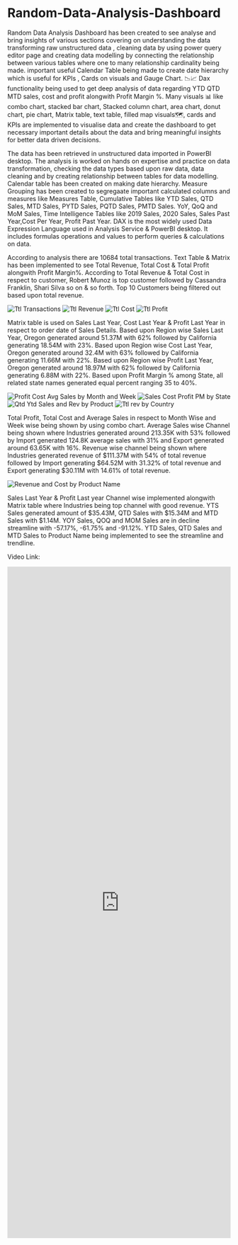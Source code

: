 # Random-Data-Analysis-Dashboard

Random Data Analysis Dashboard has been created to see analyse and bring insights of various sections covering on understanding the data transforming raw unstructured data , cleaning data by using power query editor page and creating data modelling by connecting the relationship between various tables where one to many relationship cardinality being made. important useful Calendar Table being made to create date hierarchy which is useful for KPIs , Cards on visuals and Gauge Chart. 📉📈 Dax functionality being used to get deep analysis of data regarding YTD QTD MTD sales, cost and profit alongwith Profit Margin %. Many visuals 📊 like combo chart, stacked bar chart, Stacked column chart, area chart, donut chart, pie chart, Matrix table, text table, filled map visuals🗺️, cards and KPIs are implemented to visualise data and create the dashboard to get necessary important details about the data and bring meaningful insights for better data driven decisions.

The data has been retrieved in unstructured data imported in PowerBI desktop. The analysis is worked on hands on expertise and practice on data transformation, checking the data types based upon raw data, data cleaning and by creating relationship between tables for data modelling. Calendar table has been created on making date hierarchy. Measure Grouping has been created to segregaate important calculated columns and measures like Measures Table, Cumulative Tables like YTD Sales, QTD Sales, MTD Sales, PYTD Sales, PQTD Sales, PMTD Sales. YoY, QoQ and MoM Sales, Time Intelligence Tables like 2019 Sales, 2020 Sales, Sales Past Year,Cost Per Year, Profit Past Year. DAX is the most widely used Data Expression Language used in Analysis Service & PowerBI desktop. It includes formulas operations and values to perform queries & calculations on data.

According to analysis there are 10684 total transactions. Text Table & Matrix has been implemented to see Total Revenue, Total Cost & Total Profit alongwith Profit Margin%. According to Total Revenue & Total Cost in respect to customer, Robert Munoz is top customer followed by Cassandra Franklin, Shari Silva so on & so forth. Top 10 Customers being filtered out based upon total revenue.

![Ttl Transactions](https://github.com/Rishi-Kalpa/ECommerce-Sales-Analysis-Dashboard/assets/98646729/a832d6a7-c346-4bac-8d73-a2e64a79e5d9)   ![Ttl Revenue](https://github.com/Rishi-Kalpa/ECommerce-Sales-Analysis-Dashboard/assets/98646729/99dbe32a-dccb-4ed8-81a5-43d134b70498)   ![Ttl Cost](https://github.com/Rishi-Kalpa/ECommerce-Sales-Analysis-Dashboard/assets/98646729/e315b75f-7700-45ac-b959-08c650be3d1c)   ![Ttl Profit](https://github.com/Rishi-Kalpa/ECommerce-Sales-Analysis-Dashboard/assets/98646729/ec1f2d7c-d8ee-40cf-8c42-f4948fe0020c)  

Matrix table is used on Sales Last Year, Cost Last Year & Profit Last Year in respect to order date of Sales Details. Based upon Region wise Sales Last Year, Oregon generated around 51.37M with 62% followed by California generating 18.54M with 23%. Based upon Region wise Cost Last Year, Oregon generated around 32.4M with 63% followed by California generating 11.66M with 22%. Based upon Region wise Profit Last Year, Oregon generated around 18.97M with 62% followed by California generating 6.88M with 22%. Based upon Profit Margin % among State, all related state names generated equal percent ranging 35 to 40%.

![Profit Cost Avg Sales by Month and Week](https://github.com/Rishi-Kalpa/ECommerce-Sales-Analysis-Dashboard/assets/98646729/ac15a1ed-0cc1-40cf-8ffb-67300de16de9)   ![Sales Cost Profit PM by State](https://github.com/Rishi-Kalpa/ECommerce-Sales-Analysis-Dashboard/assets/98646729/04d5ddda-81c2-4056-b03b-c26a4db2cfc4)   ![Qtd Ytd Sales and Rev by Product](https://github.com/Rishi-Kalpa/ECommerce-Sales-Analysis-Dashboard/assets/98646729/cf0e07aa-d1be-486b-9b27-abd0378fe8a0)   ![Ttl rev by Country](https://github.com/Rishi-Kalpa/ECommerce-Sales-Analysis-Dashboard/assets/98646729/8500491b-6c7d-4d31-a8f5-8b24d23945f3)


Total Profit, Total Cost and Average Sales in respect to Month Wise and Week wise being shown by using combo chart. Average Sales wise Channel being shown where Industries generated around 213.35K with 53% followed by Import generated 124.8K average sales with 31% and Export generated around 63.65K with 16%. Revenue wise channel being shown where Industries generated revenue of $111.37M with 54% of total revenue followed by Import generating $64.52M with 31.32% of total revenue and Export generating $30.11M with 14.61% of total revenue.

![Revenue and Cost by Product Name](https://github.com/Rishi-Kalpa/ECommerce-Sales-Analysis-Dashboard/assets/98646729/c8f2f2bc-0146-4eff-8564-a2a84b148048)   

Sales Last Year & Profit Last year Channel wise implemented alongwith Matrix table where Industries being top channel with good revenue. YTS Sales generated amount of $35.43M, QTD Sales with $15.34M and MTD Sales with $1.14M. YOY Sales, QOQ and MOM Sales are in decline streamline with -57.17%, -61.75% and -91.12%. YTD Sales, QTD Sales and MTD Sales to Product Name being implemented to see the streamline and trendline.

Video Link:

[<iframe src="https://www.linkedin.com/embed/feed/update/urn:li:ugcPost:7078064710058729472" height="1517" width="504" frameborder="0" allowfullscreen="" title="Embedded post"></iframe>](https://www.linkedin.com/posts/rishi-kalpa-mukherjee-1bb18b103_business-data-powerbi-activity-7078065207071154176-ruaQ?utm_source=share&utm_medium=member_desktop)
